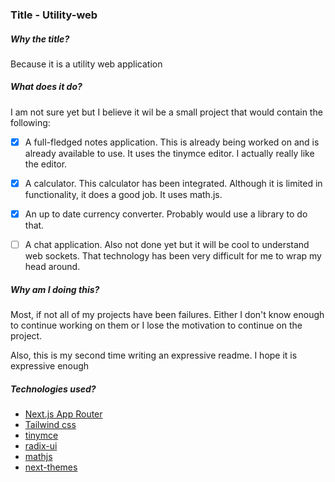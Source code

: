 ### Title - Utility-web

##### Why the title?

Because it is a utility web application

##### What does it do?

I am not sure yet but I believe it wil be a small project that would contain the following:

- [x] A full-fledged notes application. This is already being worked on and is already available to use. It uses the tinymce editor. I actually really like the editor.

- [x] A calculator. This calculator has been integrated. Although it is limited in functionality, it does a good job. It uses math.js.

- [x] An up to date currency converter. Probably would use a library to do that. 

- [ ] A chat application. Also not done yet but it will be cool to understand web sockets. That technology has been very difficult for me to wrap my head around.


##### Why am I doing this?

Most, if not all of my projects have been failures. Either I don't know enough to continue working on them or I lose the motivation to continue on the project. 

Also, this is my second time writing an expressive readme. I hope it is expressive enough

##### Technologies used?

* [Next.js App Router](https://nextjs.org/docs/app)
* [Tailwind css](https://tailwindcss.com/)
* [tinymce](https://www.tiny.cloud/)
* [radix-ui](https://www.radix-ui.com/)
* [mathjs](https://mathjs.org)
* [next-themes](https://next-themes-example.vercel.app/)





